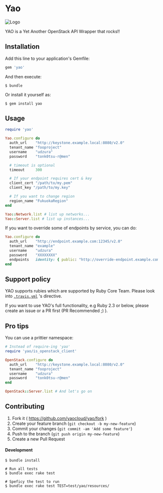 # Yao

![Logo](./yao-logo.png)

YAO is a Yet Another OpenStack API Wrapper that rocks!!

## Installation

Add this line to your application's Gemfile:

```ruby
gem 'yao'
```

And then execute:

    $ bundle

Or install it yourself as:

    $ gem install yao

## Usage

```ruby
require 'yao'

Yao.configure do
  auth_url    "http://keystone.example.local:8080/v2.0"
  tenant_name "fooproject"
  username    "udzura"
  password    "tonk0tsu-r@men"

  # timeout is optional
  timeout     300

  # If your endpoint requires cert & key
  client_cert "/path/to/my.pem"
  client_key "/path/to/my.key"

  # If you want to change region
  region_name "FukuokaRegion"
end

Yao::Network.list # list up networks...
Yao::Server.list # list up instances...
```

If you want to override some of endpoints by service, you can do:

```ruby
Yao.configure do
  auth_url    "http://endpoint.example.com:12345/v2.0"
  tenant_name "example"
  username    "udzura"
  password    "XXXXXXXX"
  endpoints   identity: { public: "http://override-endpoint.example.com:35357/v3.0" }
end
```

## Support policy

YAO supports rubies which are supported by Ruby Core Team. Please look into [`.travis.yml`](./.travis.yml) 's directive.

If you want to use YAO's full functionality, e.g Ruby 2.3 or below, please create an issue or a PR first (PR Recommended ;) ).

## Pro tips

You can use a prittier namespace:

```ruby
# Instead of require-ing 'yao'
require 'yao/is_openstack_client'

OpenStack.configure do
  auth_url    "http://keystone.example.local:8080/v2.0"
  tenant_name "fooproject"
  username    "udzura"
  password    "tonk0tsu-r@men"
end

OpenStack::Server.list # And let's go on
```

## Contributing

1. Fork it ( https://github.com/yaocloud/yao/fork )
2. Create your feature branch (`git checkout -b my-new-feature`)
3. Commit your changes (`git commit -am 'Add some feature'`)
4. Push to the branch (`git push origin my-new-feature`)
5. Create a new Pull Request

#### Development

```
$ bundle install

# Run all tests
$ bundle exec rake test

# Speficy the test to run
$ bundle exec rake test TEST=test/yao/resources/
```
